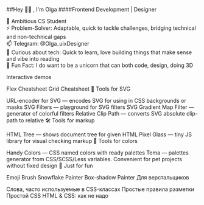 ##Hey 👋🏼 , I'm Olga
####Frontend Development | Designer

📄 Ambitious CS Student \
⚡ Problem-Solver: Adaptable, quick to tackle challenges, bridging technical and non-technical gaps \
📫 Telegram: @Olga_uixDesigner \
🚀 Curious about tech: Quick to learn, love building things that make sense and vibe into reading \
🧩 Fun Fact: I do want to be a unicorn that can both code, design, doing 3D

Interactive demos

Flex Cheatsheet
Grid Cheatsheet
📐 Tools for SVG

URL-encoder for SVG — encodes SVG for using in CSS backgrounds or masks
SVG Filters — playground for SVG filters
SVG Gradient Map Filter — generator of colorful filters
Relative Clip Path — converts SVG absolute clip-path to relative
🛠 Tools for markup

HTML Tree — shows document tree for given HTML
Pixel Glass — tiny JS library for visual checking markup
🎨 Tools for colors

Handy Colors — CSS named colors with ready palettes
Tema — palettes generator from CSS/SCSS/Less variables. Convenient for pet projects without fixed design
💃 Just for fun

Emoji Brush
Snowflake Painter
Box-shadow Painter
Для верстальщиков

Слова, часто используемые в CSS-классах
Простые правила разметки
Простой CSS
HTML & CSS: как не надо
